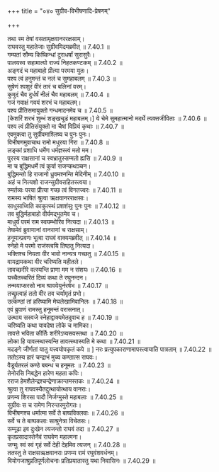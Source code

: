 +++
title = "०४० सुग्रीव-विभीषणादि-प्रेषणम्"

+++


  
तथा स्म तेषां वसतामृक्षवानररक्षसाम्।  
राघवस्तु महातेजाः सुग्रीवमिदमब्रवीत् ॥ 7.40.1 ॥   
गम्यतां सौम्य किष्किन्धां दुराधर्षां सुरासुरैः।  
पालयस्व सहामात्यो राज्यं निहतकण्टकम् ॥ 7.40.2 ॥   
अङ्गदं च महाबाहो प्रीत्या परमया युतः।  
पश्य त्वं हनुमन्तं च नलं च सुमहाबलम् ॥ 7.40.3 ॥   
सुषेणं श्वशुरं वीरं तारं च बलिनां वरम्।  
कुमुदं चैव दुर्धर्षं नीलं चैव महाबलम् ॥ 7.40.4 ॥   
गजं गवाक्षं गवयं शरभं च महाबलम्।  
पश्य प्रीतिसमायुक्तो गन्धमादनमेव च ॥ 7.40.5 ॥   
[केशरिं शरभं शुम्भं शङ्खचूडं महाबलम्।] ये चेमे सुमहात्मानो मदर्थे त्यक्तजीविताः ॥ 7.40.6 ॥   
पश्य त्वं प्रीतिसंयुक्तो मा चैषां विप्रियं कृथाः ॥ 7.40.7 ॥   
एवमुक्त्वा तु सुग्रीवमाश्लिष्य च पुनः पुनः।  
विभीषणमुवाचाथ रामो मधुरया गिरा ॥ 7.40.8 ॥   
लङ्कां प्रशाधि धर्मेण धर्मज्ञस्त्वं मतो मम।  
पुरस्य राक्षसानां च स्वभ्रातुस्सम्मतो ह्यसि ॥ 7.40.9 ॥   
मा च बुद्धिमधर्मे त्वं कुर्या राजन्कथञ्चन।  
बुद्धिमन्तो हि राजानो ध्रुवमश्नन्ति मेदिनीम् ॥ 7.40.10 ॥   
अहं च नित्यशो राजन्सुग्रीवसहितस्त्वया।  
स्मर्तव्यः परया प्रीत्या गच्छ त्वं विगतज्वरः ॥ 7.40.11 ॥   
रामस्य भाषितं श्रुत्वा ऋक्षवानरराक्षसाः।  
साधुसाध्विति काकुत्स्थं प्रशशंसुः पुनः पुनः ॥ 7.40.12 ॥   
तव बुद्धिर्महाबाहो वीर्यमद्भुतमेव च।  
माधुर्यं परमं राम स्वयम्भोरिव नित्यदा ॥ 7.40.13 ॥   
तेषामेवं ब्रुवाणानां वानराणां च राक्षसाम्।  
हनूमान्प्रवणः भूत्वा राघवं वाक्यमब्रवीत् ॥ 7.40.14 ॥   
स्नेहो मे परमो राजंस्त्वयि तिष्ठतु नित्यदा।  
भक्तिश्च नियता वीर भावो नान्यत्र गच्छतु ॥ 7.40.15 ॥   
वायद्रामकथा वीर चरिष्यति महीतले।  
तावच्छरीरे वत्स्यन्ति प्राणा मम न संशयः ॥ 7.40.16 ॥   
यच्चैतच्चरितं दिव्यं कथा ते रघुनन्दन।  
तन्मयाप्सरसो नाम श्रावयेयुर्नरर्षभ ॥ 7.40.17 ॥   
तच्छ्रुत्वाहं ततो वीर तव चर्यामृतं प्रभो।  
उत्कण्ठां तां हरिष्यामि मेघलेखामिवानिलः ॥ 7.40.18 ॥   
एवं ब्रुवाणं रामस्तु हनूमन्तं वरासनात्।  
उत्थाय सस्वजे स्नेहाद्वाक्यमेतदुवाच ह ॥ 7.40.19 ॥   
चरिष्यति कथा यावदेषा लोके च मामिका।  
तावत्ते भविता कीर्तिः शरीरेऽप्यसवस्तथा ॥ 7.40.20 ॥   
लोका हि यावत्स्थास्यन्ति तावत्स्थास्यति मे कथा ॥ 7.40.21 ॥   
मदङ्गे जीर्णतां यातु यत्त्वयोपकृतं कपे ॥ ] नरः प्रत्युपकाराणामापस्त्वायाति पात्रताम् ॥ 7.40.22 ॥   
ततोऽस्य हारं चन्द्राभं मुच्य कण्ठात्स राघवः।  
वैडूर्यतरलं कण्ठे बबन्ध च हनूमतः ॥ 7.40.23 ॥   
तेनोरसि निबद्धेन हारेण महता कपिः।  
रराज हेमशैलेन्द्रश्चन्द्रेणाक्रान्तमस्तकः ॥ 7.40.24 ॥   
श्रुत्वा तु राघवस्यैतदुत्थायोत्थाय वानराः।  
प्रणम्य शिरसा पादौ निर्जग्मुस्ते महाबलाः ॥ 7.40.25 ॥   
सुग्रीवः स च रामेण निरन्तरमुरोगतः।  
विभीषणश्च धर्मात्मा सर्वे ते बाष्पविक्लवाः ॥ 7.40.26 ॥   
सर्वे च ते बाष्पकलाः साश्रुनेत्रा विचेतसः।  
सम्मूढा इव दुःखेन त्यजन्तो राघवं तदा ॥ 7.40.27 ॥   
कृतप्रसादास्तेनैवं राघवेण महात्मना।  
जग्मुः स्वं स्वं गृहं सर्वे देही देहमिव त्यजन् ॥ 7.40.28 ॥   
ततस्तु ते राक्षसऋक्षवानराः प्रणम्य रामं रघुवंशवर्धनम्।  
वियोगजाश्रुप्रतिपूर्णलोचनाः प्रतिप्रयातास्तु यथा निवासिनः ॥ 7.40.29 ॥   
